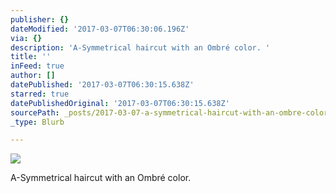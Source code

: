```yaml
---
publisher: {}
dateModified: '2017-03-07T06:30:06.196Z'
via: {}
description: 'A-Symmetrical haircut with an Ombré color. '
title: ''
inFeed: true
author: []
datePublished: '2017-03-07T06:30:15.638Z'
starred: true
datePublishedOriginal: '2017-03-07T06:30:15.638Z'
sourcePath: _posts/2017-03-07-a-symmetrical-haircut-with-an-ombre-color.md
_type: Blurb

---
```

![](https://the-grid-user-content.s3-us-west-2.amazonaws.com/5426a53f-4dbe-4ba3-bbd8-ba4190f66d0a.jpg)

A-Symmetrical haircut with an Ombré color.